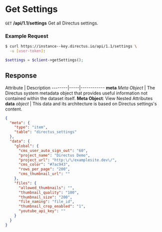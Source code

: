 # Get Settings

<span class="request">`GET` **/api/1.1/settings**</span>
<span class="description">Get all Directus settings.</span>

### Example Request

```bash
$ curl https://instance--key.directus.io/api/1.1/settings \
  -u [user-token]:
```

```php
$settings = $client->getSettings();
```

## Response

<span class="attributes">Attribute</span> | Description
--------|-----|------------
**meta** _Meta Object_ | The Directus system metadata object that provides useful information not contained within the dataset itself. <a class="object">**Meta Object**: View Nested Attributes</a>
<span class="custom">**data**</span> _object_ | <span class="custom">This data and its architecture is based on Directus settings's content.</span>

```json
{
  "meta": {
    "type": "item",
    "table": "directus_settings"
  },
  "data": {
    "global": {
      "cms_user_auto_sign_out": "60",
      "project_name": "Directus Demo",
      "project_url": "http:\/\/examplesite.dev\/",
      "cms_color": "#7ac943",
      "rows_per_page": "200",
      "cms_thumbnail_url": ""
    },
    "files": {
      "allowed_thumbnails": "",
      "thumbnail_quality": "100",
      "thumbnail_size": "200",
      "file_naming": "file_id",
      "thumbnail_crop_enabled": "1",
      "youtube_api_key": ""
    }
  }
}
```
